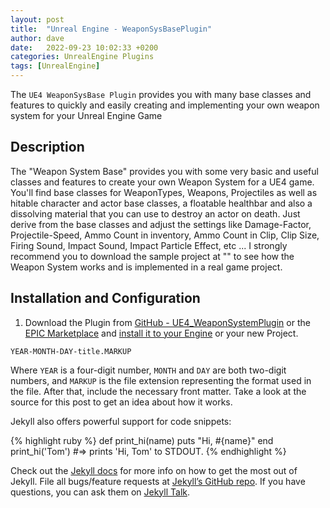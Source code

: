 ```yaml
---
layout: post
title:  "Unreal Engine - WeaponSysBasePlugin"
author: dave
date:   2022-09-23 10:02:33 +0200
categories: UnrealEngine Plugins
tags: [UnrealEngine]
---
```

The `UE4 WeaponSysBase Plugin` provides you with many base classes and features to quickly and easily creating and implementing your own weapon system for your Unreal Engine Game

## Description
The "Weapon System Base" provides you with some very basic and useful classes and features to create your own Weapon System for a UE4 game. You'll find base classes for WeaponTypes, Weapons, Projectiles as well as hitable character and actor base classes, a floatable healthbar and also a dissolving material that you can use to destroy an actor on death. Just derive from the base classes and adjust the settings like Damage-Factor, Projectile-Speed, Ammo Count in inventory, Ammo Count in Clip, Clip Size, Firing Sound, Impact Sound, Impact Particle Effect, etc ... I strongly recommend you to download the sample project at "" to see how the Weapon System works and is implemented in a real game project.

## Installation and Configuration
1. Download the Plugin from [GitHub - UE4_WeaponSystemPlugin](https://github.com/jetedonner/UE4_WeaponSystemPlugin) or the [EPIC Marketplace](https://www.unrealengine.com/marketplace/en-US/store) and [install it to your Engine](https://docs.unrealengine.com/5.0/en-US/working-with-plugins-in-unreal-engine/) or your new Project.

`YEAR-MONTH-DAY-title.MARKUP`

Where `YEAR` is a four-digit number, `MONTH` and `DAY` are both two-digit numbers, and `MARKUP` is the file extension representing the format used in the file. After that, include the necessary front matter. Take a look at the source for this post to get an idea about how it works.

Jekyll also offers powerful support for code snippets:

{% highlight ruby %}
def print_hi(name)
  puts "Hi, #{name}"
end
print_hi('Tom')
#=> prints 'Hi, Tom' to STDOUT.
{% endhighlight %}

Check out the [Jekyll docs][jekyll-docs] for more info on how to get the most out of Jekyll. File all bugs/feature requests at [Jekyll’s GitHub repo][jekyll-gh]. If you have questions, you can ask them on [Jekyll Talk][jekyll-talk].

[jekyll-docs]: https://jekyllrb.com/docs/home
[jekyll-gh]:   https://github.com/jekyll/jekyll
[jekyll-talk]: https://talk.jekyllrb.com/
